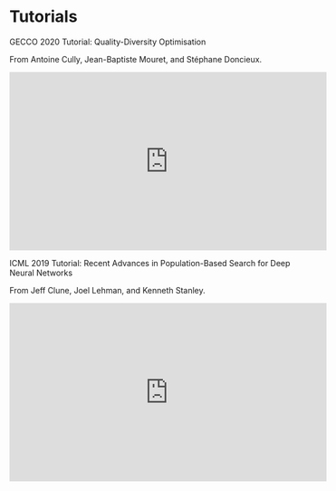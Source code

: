 # Tutorials



GECCO 2020 Tutorial: Quality-Diversity Optimisation

From Antoine Cully, Jean-Baptiste Mouret, and Stéphane Doncieux.


<iframe src="https://www.youtube.com/embed/nyOPJxY--kA" 
    width="560" 
    height="315"
    frameborder="0" 
    allowfullscreen>
</iframe>




ICML 2019 Tutorial: Recent Advances in Population-Based Search for Deep Neural Networks

From Jeff Clune, Joel Lehman, and Kenneth Stanley.


<iframe src="https://www.youtube.com/embed/g6HiuEnbwJE" 
    width="560" 
    height="315"
    frameborder="0" 
    allowfullscreen>
</iframe>
